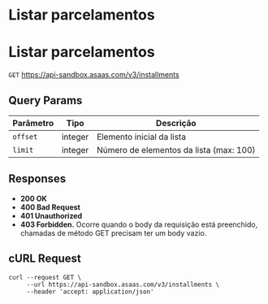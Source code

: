# Listar parcelamentos

# Listar parcelamentos

`GET` https://api-sandbox.asaas.com/v3/installments

## Query Params

| Parâmetro | Tipo | Descrição |
| --- | --- | --- |
| `offset` | integer | Elemento inicial da lista |
| `limit` | integer | Número de elementos da lista (max: 100) |

## Responses

*   **200 OK**
*   **400 Bad Request**
*   **401 Unauthorized**
*   **403 Forbidden.** Ocorre quando o body da requisição está preenchido, chamadas de método GET precisam ter um body vazio.

## cURL Request

```shell
curl --request GET \
     --url https://api-sandbox.asaas.com/v3/installments \
     --header 'accept: application/json'
```
